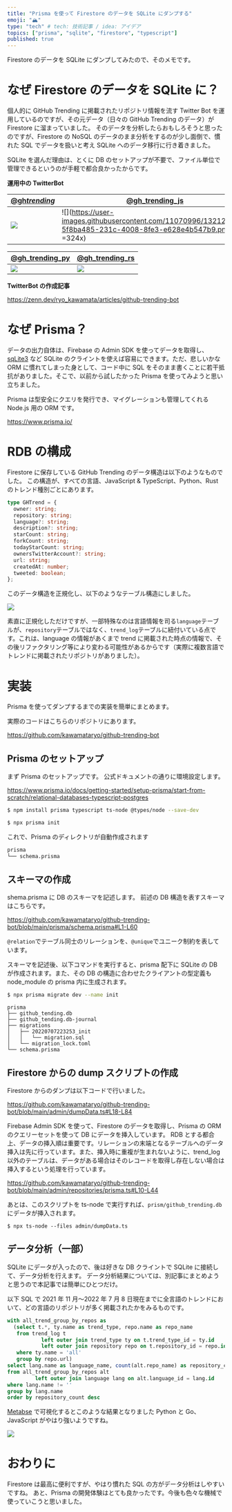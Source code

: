 ```yaml
---
title: "Prisma を使って Firestore のデータを SQLite にダンプする"
emoji: "🏔️"
type: "tech" # tech: 技術記事 / idea: アイデア
topics: ["prisma", "sqlite", "firestore", "typescript"]
published: true
---
```


Firestore のデータを SQLite にダンプしてみたので、そのメモです。

# なぜ Firestore のデータを SQLite に？

個人的に GitHub Trending に掲載されたリポジトリ情報を流す Twitter Bot を運用しているのですが、その元データ（日々の GitHub Trending のデータ）が Firestore に溜まっていました。
そのデータを分析したらおもしろそうと思ったのですが、Firestore の NoSQL のデータのまま分析をするのが少し面倒で、慣れた SQL でデータを扱いと考え SQLite へのデータ移行に行き着きました。

SQLite を選んだ理由は、とくに DB のセットアップが不要で、ファイル単位で管理できるというのが手軽で都合良かったからです。

**運用中の TwitterBot**

| [@gh*trending*](https://twitter.com/gh_trending_)                                                          | [@gh_trending_js](https://twitter.com/gh_trending_js)                                                      |
| ---------------------------------------------------------------------------------------------------------- | ---------------------------------------------------------------------------------------------------------- |
| ![](https://user-images.githubusercontent.com/11070996/132124873-b698f5ee-5f7f-4d71-93bb-fd52763c7603.png) | ![](https://user-images.githubusercontent.com/11070996/132124876-5f8ba485-231c-4008-8fe3-e628e4b547b9.png =324x) |

| [@gh_trending_py](https://twitter.com/gh_trending_py)         | [@gh_trending_rs](https://twitter.com/gh_trending_rs)         |
| ------------------------------------------------------------- | ------------------------------------------------------------- |
| ![](https://i.gyazo.com/4f76a7358a0822d3219a51b8c14962ad.png) | ![](https://i.gyazo.com/42b4a9e35cb6f51fdd8c089c44543b96.png) |

**TwitterBot の作成記事**

https://zenn.dev/ryo_kawamata/articles/github-trending-bot

# なぜ Prisma？

データの出力自体は、Firebase の Admin SDK を使ってデータを取得し、[sqLite3](https://www.npmjs.com/package/sqlite3#installing) など SQLite のクライントを使えば容易にできます。ただ、悲しいかな ORM に慣れてしまった身として、コード中に SQL をそのまま書くことに若干抵抗がありました。そこで、以前から試したかった Prisma を使ってみようと思い立ちました。

Prisma は型安全にクエリを発行でき、マイグレーションも管理してくれる Node.js 用の ORM です。

https://www.prisma.io/

# RDB の構成

Firestore に保存している GitHub Trending のデータ構造は以下のようなものでした。
この構造が、すべての言語、JavaScript & TypeScript、Python、Rust のトレンド種別ごとにあります。

```ts
type GHTrend = {
  owner: string;
  repository: string;
  language?: string;
  description?: string;
  starCount: string;
  forkCount: string;
  todayStarCount: string;
  ownersTwitterAccount?: string;
  url: string;
  createdAt: number;
  tweeted: boolean;
};
```

このデータ構造を正規化し、以下のようなテーブル構造にしました。

![](https://i.gyazo.com/9cf694eb762d495b783cdacbb09b2c6f.png)

素直に正規化しただけですが、一部特殊なのは言語情報を司る`language`テーブルが、`repository`テーブルではなく、`trend_log`テーブルに紐付いている点です。これは、language の情報があくまで trend に掲載された時点の情報で、その後リファクタリング等により変わる可能性があるからです（実際に複数言語でトレンドに掲載されたリポジトリがありました）。

# 実装

Prisma を使ってダンプするまでの実装を簡単にまとめます。

実際のコードはこちらのリポジトリにあります。

https://github.com/kawamataryo/github-trending-bot

## Prisma のセットアップ

まず Prisma のセットアップです。
公式ドキュメントの通りに環境設定します。

https://www.prisma.io/docs/getting-started/setup-prisma/start-from-scratch/relational-databases-typescript-postgres

```bash
$ npm install prisma typescript ts-node @types/node --save-dev
```

```bash
$ npx prisma init
```

これで、Prisma のディレクトリが自動作成されます

```bash
prisma
└── schema.prisma
```

## スキーマの作成

shema.prisma に DB のスキーマを記述します。
前述の DB 構造を表すスキーマはこちらです。

https://github.com/kawamataryo/github-trending-bot/blob/main/prisma/schema.prisma#L1-L60

`@relation`でテーブル同士のリレーションを、`@unique`でユニーク制約を表しています。

スキーマを記述後、以下コマンドを実行すると、prisma 配下に SQLite の DB が作成されます。また、その DB の構造に合わせたクライアントの型定義も node_module の prisma 内に生成されます。

```bash
$ npx prisma migrate dev --name init
```

```
prisma
├── github_tending.db
├── github_tending.db-journal
├── migrations
│   ├── 20220707223253_init
│   │   └── migration.sql
│   └── migration_lock.toml
└── schema.prisma
```

## Firestore からの dump スクリプトの作成

Firestore からのダンプは以下コードで行いました。

https://github.com/kawamataryo/github-trending-bot/blob/main/admin/dumpData.ts#L18-L84

Firebase Admin SDK を使って、Firestore のデータを取得し、Prisma の ORM のクエリーセットを使って DB にデータを挿入しています。
RDB とする都合上、データの挿入順は重要です。リレーションの末端となるテーブルへのデータ挿入は先に行っています。また、挿入時に重複が生まれないように、trend_log 以外のテーブルは、データがある場合はそのレコードを取得し存在しない場合は挿入するという処理を行っています。

https://github.com/kawamataryo/github-trending-bot/blob/main/admin/repositories/prisma.ts#L10-L44

あとは、このスクリプトを ts-node で実行すれば、`prism/github_trending.db` にデータが挿入されます。

```
$ npx ts-node --files admin/dumpData.ts
```

## データ分析（一部）

SQLite にデータが入ったので、後は好きな DB クライントで SQLite に接続して、データ分析を行えます。
データ分析結果については、別記事にまとめようと思うので本記事では簡単にひとつだけ。

以下 SQL で 2021 年 11 月〜2022 年 7 月 8 日現在までに全言語のトレンドにおいて、どの言語のリポジトリが多く掲載されたかをみるものです。

```sql
with all_trend_group_by_repos as
  (select t.*, ty.name as trend_type, repo.name as repo_name
   from trend_log t
           left outer join trend_type ty on t.trend_type_id = ty.id
           left outer join repository repo on t.repository_id = repo.id
   where ty.name = 'all'
   group by repo.url)
select lang.name as language_name, count(alt.repo_name) as repository_count
from all_trend_group_by_repos alt
         left outer join language lang on alt.language_id = lang.id
where lang.name != ''
group by lang.name
order by repository_count desc
```

[Metabse](https://www.metabase.com/) で可視化するとこのような結果となりました
Python と Go、JavaScript がやはり強いようですね。

![](https://i.gyazo.com/e5b72c5131e234c3d188791edff65d44.png)

# おわりに

Firestore は最高に便利ですが、やはり慣れた SQL の方がデータ分析はしやすいですね。
あと、Prisma の開発体験はとても良かったです。今後も色々な機械で使っていこうと思いました。
